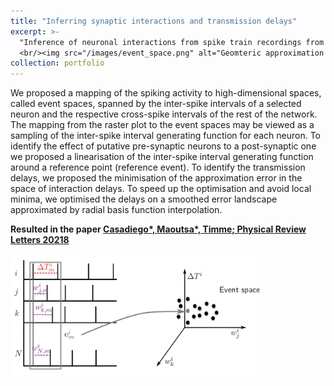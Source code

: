 ```yaml
---
title: "Inferring synaptic interactions and transmission delays"
excerpt: >-
  "Inference of neuronal interactions from spike train recordings from a geometric approximation of the inter-spike interval generating function of each recorded neuron - **with Jose Casadiego, Dimitra Maoutsa, Marc Timme**"
  <br/><img src="/images/event_space.png" alt="Geomteric approximation of inter-spike interval generating function—Dimitra Maoutsa" width="260" style="display:block; margin:0 auto;" />
collection: portfolio
---
```




We proposed a mapping of the spiking activity to high-dimensional spaces, called event spaces, spanned by the inter-spike intervals of a selected neuron and the respective cross-spike intervals of the rest of the network. The mapping from the raster plot to the event spaces may be viewed as a sampling of the inter-spike interval generating function for each neuron. To identify the effect of putative pre-synaptic neurons to a post-synaptic one we proposed a linearisation of the inter-spike interval generating function around a reference point (reference event).
To identify the transmission delays, we proposed the minimisation of the approximation error in the space of interaction delays. To speed up the optimisation and avoid local minima, we optimised the delays on a smoothed error landscape approximated by radial basis function interpolation.


**Resulted in the paper [Casadiego*, Maoutsa*, Timme; Physical Review Letters 20218](https://gitlab.com/di.ma/Connectivity_from_event_timing_patterns/-/blob/master/PhysRevLett.121.054101.pdf)**


<img src='/images/event_space.png' alt="Mapping from raster plot to event spaces - Dimitra Maoutsa" style="max-width:600px; width:80%;" style="display:block; margin:0 auto;" >
